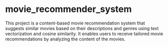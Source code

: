# movie_recommender_system

This project is a content-based movie recommendation system that suggests similar movies based on their descriptions and genres using text vectorization and cosine similarity. It enables users to receive tailored movie recommendations by analyzing the content of the movies. 